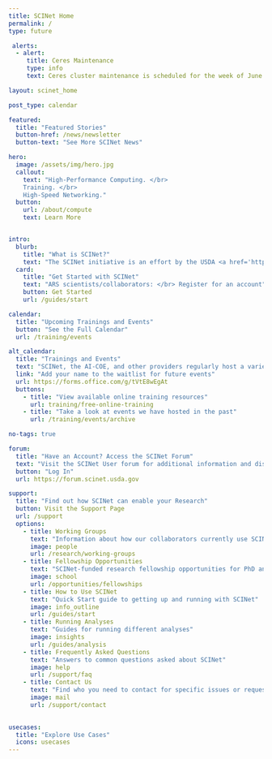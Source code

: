 ```yaml
---
title: SCINet Home
permalink: /
type: future

 alerts:
  - alert:
     title: Ceres Maintenance
     type: info
     text: Ceres cluster maintenance is scheduled for the week of June 19, to update system software. The cluster will be down for several days. </br> See <a href="https://forum.scinet.usda.gov/t/ceres-maintenance-the-week-of-june-19-20923/1053">the SCINet Forum Announcements page</a> for more information.

layout: scinet_home

post_type: calendar

featured:
  title: "Featured Stories"
  button-href: /news/newsletter
  button-text: "See More SCINet News"

hero:
  image: /assets/img/hero.jpg
  callout:
    text: "High-Performance Computing. </br> 
    Training. </br>
    High-Speed Networking."
  button:
    url: /about/compute
    text: Learn More


intro:
  blurb:
    title: "What is SCINet?"
    text: "The SCINet initiative is an effort by the USDA <a href='https://www.ars.usda.gov/'>Agricultural Research Service (ARS)</a> to grow USDA’s research capacity by providing scientists with access to high-performance computing clusters, high-speed networking for data transfer, and training in scientific computing."
  card: 
    title: "Get Started with SCINet"
    text: "ARS scientists/collaborators: </br> Register for an account"
    button: Get Started
    url: /guides/start

calendar:
  title: "Upcoming Trainings and Events"
  button: "See the Full Calendar"
  url: /training/events

alt_calendar:
  title: "Trainings and Events"
  text: "SCINet, the AI-COE, and other providers regularly host a variety of events and trainings.  There are no upcoming events currently in our calendar."
  link: "Add your name to the waitlist for future events"
  url: https://forms.office.com/g/tVtE8wEgAt
  buttons:
    - title: "View available online training resources"
      url: training/free-online-training
    - title: "Take a look at events we have hosted in the past"
      url: /training/events/archive

no-tags: true

forum: 
  title: "Have an Account? Access the SCINet Forum"
  text: "Visit the SCINet User forum for additional information and discussion with other SCINet Users. </br> Access to SCINet Forum is provided during the SCINet account application process."
  button: "Log In"
  url: https://forum.scinet.usda.gov

support:
  title: "Find out how SCINet can enable your Research"
  button: Visit the Support Page
  url: /support
  options:
    - title: Working Groups
      text: "Information about how our collaborators currently use SCINet"
      image: people
      url: /research/working-groups
    - title: Fellowship Opportunities
      text: "SCINet-funded research fellowship opportunities for PhD and MS level graduates"
      image: school
      url: /opportunities/fellowships
    - title: How to Use SCINet
      text: "Quick Start guide to getting up and running with SCINet"
      image: info_outline
      url: /guides/start
    - title: Running Analyses
      text: "Guides for running different analyses"
      image: insights
      url: /guides/analysis
    - title: Frequently Asked Questions
      text: "Answers to common questions asked about SCINet"
      image: help
      url: /support/faq
    - title: Contact Us
      text: "Find who you need to contact for specific issues or requests"
      image: mail
      url: /support/contact
    

usecases:
  title: "Explore Use Cases"
  icons: usecases
---
```



